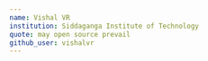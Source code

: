 ```yaml
---
name: Vishal VR
institution: Siddaganga Institute of Technology
quote: may open source prevail
github_user: vishalvr
---
```

